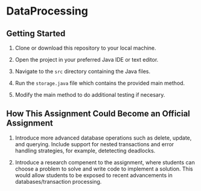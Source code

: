 # DataProcessing

## Getting Started

1. Clone or download this repository to your local machine.

2. Open the project in your preferred Java IDE or text editor.

3. Navigate to the `src` directory containing the Java files.

4. Run the `storage.java` file which contains the provided main method.
   
5. Modify the main method to do additional testing if necesary.

## How This Assignment Could Become an Official Assignment

1.  Introduce more advanced database operations such as delete, update, and querying. Include support for nested transactions and error handling strategies, for example, detetecting deadlocks.

2.  Introduce a research compenent to the assignment, where students can choose a problem to solve and write code to implement a solution.  This would allow students to be exposed to recent advancements in databases/transaction processing.
